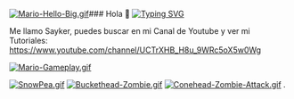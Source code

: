 [![Mario-Hello-Big.gif](https://i.postimg.cc/8cYnbhmc/Mario-Hello-Big.gif)](https://postimg.cc/Zvrcbvgz)### Hola 👋 [![Typing SVG](https://readme-typing-svg.demolab.com/?lines=WELCOME+TO+MY+PROFILE+)](https://git.io/typing-svg) 

Me llamo Sayker, puedes buscar en mi Canal de Youtube y ver mi Tutoriales: https://www.youtube.com/channel/UCTrXHB_H8u_9WRc5oX5w0Wg
                                                                           



[![Mario-Gameplay.gif](https://i.postimg.cc/ydPPLFsB/Mario-Gameplay.gif)](https://postimg.cc/mzPCD1P6)


[![SnowPea.gif](https://i.postimg.cc/L5dW55FJ/SnowPea.gif)](https://postimg.cc/LYTD0HXS) [![Buckethead-Zombie.gif](https://i.postimg.cc/7Yjk7H1n/Buckethead-Zombie.gif)](https://postimg.cc/4mvqRTSY) [![Conehead-Zombie-Attack.gif](https://i.postimg.cc/gksMFNjX/Conehead-Zombie-Attack.gif)](https://postimg.cc/RN31w1c4)
	.








